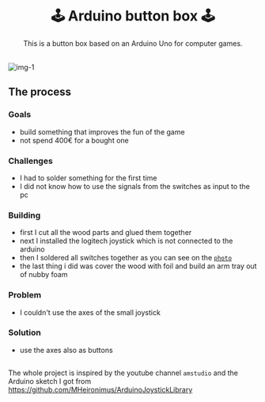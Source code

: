 <h1 align="center">
  🕹 Arduino button box 🕹
</h1>
 
<div align="center">This is a button box based on an Arduino Uno for computer games.</div><br>

![img-1](https://github.com/LordofGhost/Arduino-button-box/assets/134922046/1b7ebe46-ab34-43c7-a078-37a43363466b)

## The process

### Goals 

- build something that improves the fun of the game
- not spend 400€ for a bought one

### Challenges

- I had to solder something for the first time
- I did not know how to use the signals from the switches as input to the pc

### Building

- first I cut all the wood parts and glued them together
- next I installed the logitech joystick which is not connected to the arduino
- then I soldered all switches together as you can see on the [`photo`](https://github.com/LordofGhost/Arduino-button-box/blob/main/images/img-8.jpg)
- the last thing i did was cover the wood with foil and build an arm tray out of nubby foam

### Problem

- I couldn't use the axes of the small joystick

### Solution

- use the axes also as buttons


##

The whole project is inspired by the youtube channel `amstudio` and the Arduino sketch I got from https://github.com/MHeironimus/ArduinoJoystickLibrary
